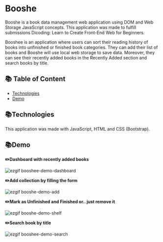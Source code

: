 # Booshe
Booshe is a book data management web application using DOM and Web Storage JavaScript concepts. This application was made to fulfill submissions Dicoding: Learn to Create Front-End Web for Beginners.

Booshee is an application where users can sort their reading history of books into unfinished or finished book categories. They can add their list of books and Booshe will use local web storage to save data. Moreover, they can see their recently added books in the Recently Added section and search books by title.

## 📚 Table of Content
* [Technologies](#technologies)
* [Demo](#demo)

## 📚Technologies
This application was made with JavaScript, HTML and CSS (Bootstrap).

## 📚Demo

**✏️Dashboard with recently added books**

![ezgif booshee-demo-dashboard](https://user-images.githubusercontent.com/54470387/185674706-bb67b168-164c-404e-9fae-41412bb33183.gif)

**✏️Add collection by filling the form**

![ezgif booshe-demo-add](https://user-images.githubusercontent.com/54470387/185675412-3c2adf7d-0499-4138-bfec-577e99c092a9.gif)

**✏️Mark as Unfinished and Finished or.. just remove it**

![ezgif booshe-demo-shelf](https://user-images.githubusercontent.com/54470387/185675546-24dbf680-68b6-4911-95ce-8b1b8dd32f95.gif)

**✏️Search book by title**

![ezgif booshee-demo-search](https://user-images.githubusercontent.com/54470387/185675567-4ea56222-681c-441f-9431-b35ca2dd0b6a.gif)
